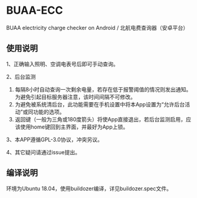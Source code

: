 # BUAA-ECC
BUAA electricity charge checker on Android / 北航电费查询器（安卓平台）

## 使用说明
1、正确输入照明、空调电表号后即可手动查询。

2、后台监测
1. 每隔8小时自动查询一次剩余电量，若存在低于报警阈值的情况则发出通知。为避免引起目标服务器注意，该时间间隔不可修改。
2. 为避免被系统清后台，此功能需要在手机设置中将本App设置为“允许后台活动”或同功能的选项。
3. 返回键（一般为三角或180度箭头）将使App直接退出，若后台监测启用，应该使用home键回到主界面，并最好为App上锁。

3、本APP遵循GPL-3.0协议，冲突另议。

4、其它疑问请通过issue提出。

## 编译说明
环境为Ubuntu 18.04，使用buildozer编译，详见buildozer.spec文件。
